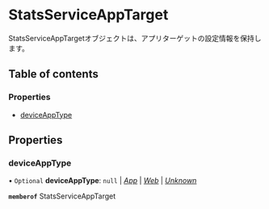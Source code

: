 # StatsServiceAppTarget


<div lang=\"ja\">StatsServiceAppTargetオブジェクトは、アプリターゲットの設定情報を保持します。</div> 

## Table of contents

### Properties

- [deviceAppType](statsserviceapptarget.md#deviceapptype)

## Properties

### deviceAppType

• `Optional` **deviceAppType**: ``null`` \| [*App*](./enums/statsservicedeviceapptype.md#app) \| [*Web*](./enums/statsservicedeviceapptype.md#web) \| [*Unknown*](./enums/statsservicedeviceapptype.md#unknown)

**`memberof`** StatsServiceAppTarget
